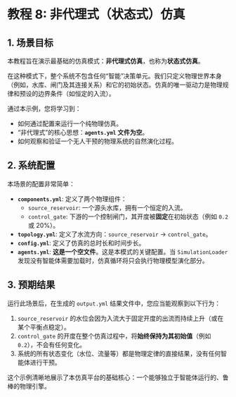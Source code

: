 # 教程 8: 非代理式（状态式）仿真

## 1. 场景目标

本教程旨在演示最基础的仿真模式：**非代理式仿真**，也称为**状态式仿真**。

在这种模式下，整个系统不包含任何“智能”决策单元。我们只定义物理世界本身（例如，水库、闸门及其连接关系）和它的初始状态。仿真的唯一驱动力是物理规律和预设的边界条件（如恒定的入流）。

通过本示例，您将学习到：
- 如何通过配置来运行一个纯物理仿真。
- “非代理式”的核心思想：**`agents.yml` 文件为空**。
- 如何观察和验证一个无人干预的物理系统的自然演化过程。

## 2. 系统配置

本场景的配置非常简单：

- **`components.yml`**: 定义了两个物理组件：
  - `source_reservoir`: 一个源头水库，拥有一个恒定的入流。
  - `control_gate`: 下游的一个控制闸门，其开度被**固定**在初始状态（例如 `0.2` 或 20%）。
- **`topology.yml`**: 定义了水流方向：`source_reservoir` -> `control_gate`。
- **`config.yml`**: 定义了仿真的总时长和时间步长。
- **`agents.yml`**: **这是一个空文件**。这是本模式的关键配置。当 `SimulationLoader` 发现没有智能体需要加载时，仿真循环将只会执行物理模型演化部分。

## 3. 预期结果

运行此场景后，在生成的 `output.yml` 结果文件中，您应当能观察到以下行为：
1.  `source_reservoir` 的水位会因为入流大于固定开度的出流而持续上升（或在某个平衡点稳定）。
2.  `control_gate` 的开度在整个仿真过程中，将**始终保持为其初始值**（例如 `0.2`），不会有任何变化。
3.  系统的所有状态变化（水位、流量等）都是物理定律的直接结果，没有任何智能体进行干预。

这个示例清晰地展示了本仿真平台的基础核心：一个能够独立于智能体运行的、鲁棒的物理引擎。

